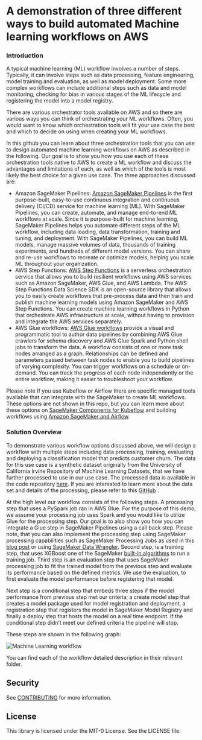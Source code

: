 # A demonstration of three different ways to build automated Machine learning workflows on AWS
### Introduction
A typical machine learning (ML) workflow involves a number of steps. Typically, it can involve steps such as data processing, feature engineering, model training and evaluation, as well as model deployment. Some more complex workflows can include additional steps such as data and model monitoring, checking for bias in various stages of the ML lifecycle and registering the model into a model registry. 

There are various orchestrator tools available on AWS and so there are various ways you can think of orchestrating your ML workflows. Often, you would want to know which orchestration tools will fit your use case the best and which to decide on using when creating your ML workflows.

In this github you can learn about three orchestration tools that you can use to design automated machine learning workflows on AWS as described in the following. Our goal is to show you how you use each of these orchestration tools native to AWS to create a ML workflow and discuss the advantages and limitations of each, as well as which of the tools is most likely the best choice for a given use case. The three approaches discussed are:

- Amazon SageMaker Pipelines:  [Amazon SageMaker Pipelines](https://aws.amazon.com/sagemaker/pipelines/) is the first purpose-built, easy-to-use continuous integration and continuous delivery (CI/CD) service for machine learning (ML). With SageMaker Pipelines, you can create, automate, and manage end-to-end ML workflows at scale. Since it is purpose-built for machine learning, SageMaker Pipelines helps you automate different steps of the ML workflow, including data loading, data transformation, training and tuning, and deployment. With SageMaker Pipelines, you can build ML models, manage massive volumes of data, thousands of training experiments, and hundreds of different model versions. You can share and re-use workflows to recreate or optimize models, helping you scale ML throughout your organization.
- AWS Step Functions: [AWS Step Functions](https://aws.amazon.com/step-functions/) is a serverless orchestration service that allows you to build resilient workflows using AWS services such as Amazon SageMaker, AWS Glue, and AWS Lambda. The AWS Step Functions Data Science SDK is an open-source library that allows you to easily create workflows that pre-process data and then train and publish machine learning models using Amazon SageMaker and AWS Step Functions. You can create machine learning workflows in Python that orchestrate AWS infrastructure at scale, without having to provision and integrate the AWS services separately. 
- AWS Glue workflows: [AWS Glue workflows](https://docs.aws.amazon.com/glue/latest/dg/orchestrate-using-workflows.html) provide a visual and programmatic tool to author data pipelines by combining AWS Glue crawlers for schema discovery and AWS Glue Spark and Python shell jobs to transform the data. A workflow consists of one or more task nodes arranged as a graph. Relationships can be defined and parameters passed between task nodes to enable you to build pipelines of varying complexity. You can trigger workflows on a schedule or on-demand. You can track the progress of each node independently or the entire workflow, making it easier to troubleshoot your workflow.

Please note If you use Kubeflow or Airflow there are specific managed tools available that can integrate with the SageMaker to create ML workflows. These options are not shown in this repo, but you can learn more about these options on [SageMaker Components for Kubeflow](https://aws.amazon.com/blogs/machine-learning/introducing-amazon-sagemaker-components-for-kubeflow-pipelines/) and building workflows using [Amazon SageMaker and Airflow](https://aws.amazon.com/blogs/machine-learning/build-end-to-end-machine-learning-workflows-with-amazon-sagemaker-and-apache-airflow/).

### Solution Overview

To demonstrate various workflow options discussed above, we will design a workflow with multiple steps including data processing, training, evaluating and deploying a classification model that predicts customer churn. The data for this use case is a synthetic dataset originally from the University of California Irvine Repository of Machine Learning Datasets, that we have further processed to use in our use case.  The processed data is available in the code repository [here]([https://github.com/aws-samples/automated-machine-learning-pipeline-options-on-aws/tree/main/data). If you are interested to learn more about the data set and details of the processing, please refer to this [GitHub](https://github.com/aws-samples/real-time-churn-prediction-with-amazon-connect-and-amazon-sagemaker) . 

At the high level our workflow consists of the following steps. A processing step that uses a PySpark  job ran in AWS Glue. For the purpose of this demo, we assume your processing job uses Spark and you would like to utilize Glue for the processing step. Our goal is to also show you how you can integrate a Glue step in SageMaker Pipelines using a call back step. Please note, that you can also implement the processing step using SageMaker processing capabilities such as  SageMaker  Processing Jobs as used in this [blog post](https://aws.amazon.com/blogs/machine-learning/building-automating-managing-and-scaling-ml-workflows-using-amazon-sagemaker-pipelines/) or using [SageMaker Data Wrangler](https://docs.aws.amazon.com/sagemaker/latest/dg/data-wrangler.html). 
Second step, is a  training step, that uses XGBoost one of the SageMaker [built-in algorithms](https://docs.aws.amazon.com/sagemaker/latest/dg/algos.html) to run a training job. 
Third step is an evaluation step that uses SageMaker processing job to fit the trained model from the previous step and evaluate its performance based on the defined metrics. We use the evaluation,  to first evaluate the model performance before registering that model.

Next step is a conditional step that embeds three steps if the model performance from previous step met our criteria; a create model step that creates a model package used for model registration and deployment, a registration step that registers the model in SageMaker Model Registry and finally a deploy step that hosts the model on a real time endpoint. If the conditional step didn’t meet our defined criteria the pipeline will stop.

These steps are shown in the following graph: 

![Machine Learning workflow](https://github.com/aws-samples/automated-machine-learning-pipeline-options-on-aws/images/img1.png)

You can find each of the workflow detailed description in their relevant folder.

## Security

See [CONTRIBUTING](CONTRIBUTING.md#security-issue-notifications) for more information.

## License

This library is licensed under the MIT-0 License. See the LICENSE file.
